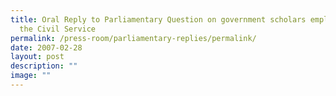 ```yaml
---
title: Oral Reply to Parliamentary Question on government scholars employed by
  the Civil Service
permalink: /press-room/parliamentary-replies/permalink/
date: 2007-02-28
layout: post
description: ""
image: ""
---
```

